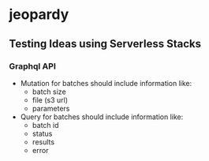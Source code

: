 # jeopardy

## Testing Ideas using Serverless Stacks

### Graphql API
- Mutation for batches should include information like:
  - batch size
  - file (s3 url)
  - parameters
- Query for batches should include information like:
  - batch id
  - status
  - results
  - error